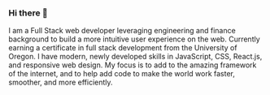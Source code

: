 ### Hi there 👋

I am a Full Stack web developer leveraging engineering and finance background to build a more intuitive user experience on the web. Currently earning a certificate in full stack development from the University of Oregon. I have modern, newly developed skills in JavaScript, CSS, React.js, and responsive web design. My focus is to add to the amazing framework of the internet, and to help add code to make the world work faster, smoother, and more efficiently.

<!--
**zaclark369/zaclark369** is a ✨ _special_ ✨ repository because its `README.md` (this file) appears on your GitHub profile.

Here are some ideas to get you started:

- 🔭 I’m currently working on ...
- 🌱 I’m currently learning ...
- 👯 I’m looking to collaborate on ...
- 🤔 I’m looking for help with ...
- 💬 Ask me about ...
- 📫 How to reach me: ...
- 😄 Pronouns: ...
- ⚡ Fun fact: ...
-->

